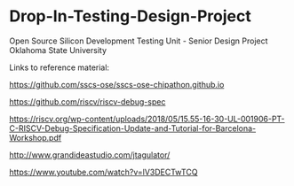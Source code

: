 # Drop-In-Testing-Design-Project
Open Source Silicon Development Testing Unit - Senior Design Project<br>
Oklahoma State University<br>

Links to reference material:

https://github.com/sscs-ose/sscs-ose-chipathon.github.io

https://github.com/riscv/riscv-debug-spec

https://riscv.org/wp-content/uploads/2018/05/15.55-16-30-UL-001906-PT-C-RISCV-Debug-Specification-Update-and-Tutorial-for-Barcelona-Workshop.pdf

http://www.grandideastudio.com/jtagulator/

https://www.youtube.com/watch?v=lV3DECTwTCQ
